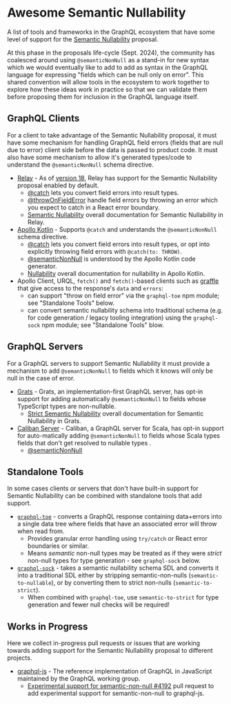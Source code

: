 # Awesome Semantic Nullability

A list of tools and frameworks in the GraphQL ecosystem that have some level of support for the [Semantic Nullability](https://github.com/graphql/graphql.github.io/blob/nullability-post/src/pages/blog/2024-08-14-exploring-true-nullability.mdx#our-latest-proposal) proposal.

At this phase in the proposals life-cycle (Sept. 2024), the community has coalesced around using `@semanticNonNull` as a stand-in for new syntax which we would eventually like to add to add as syntax in the GraphQL language for expressing "fields which can be null only on error". This shared convention will allow tools in the ecosystem to work together to explore how these ideas work in practice so that we can validate them before proposing them for inclusion in the GraphQL language itself.

## GraphQL Clients

For a client to take advantage of the Semantic Nullability proposal, it must have some mechanism for handling GraphQL field errors (fields that are null due to error) client side before the data is passed to product code. It must also have some mechanism to allow it's generated types/code to understand the `@semanticNonNull` schema directive.

- [Relay](https://relay.dev/) - As of [version 18](https://github.com/facebook/relay/releases/tag/v18.0.0), Relay has support for the Semantic Nullability proposal enabled by default.
  - [@catch](https://relay.dev/docs/next/guides/catch-directive/) lets you convert field errors into result types.
  - [@throwOnFieldError](https://relay.dev/docs/next/guides/throw-on-field-error-directive/) handle field errors by throwing an error which you expect to catch in a React error boundary.
  - [Semantic Nullability](https://relay.dev/docs/next/guides/semantic-nullability/) overall documentation for Semantic Nullability in Relay.
- [Apollo Kotlin](https://www.apollographql.com/docs/kotlin/) - Supports `@catch` and understands the `@semanticNonNull` schema directive.
  - [@catch](https://www.apollographql.com/docs/kotlin/advanced/nullability/#catch) lets you convert field errors into result types, or opt into explicitly throwing field errors with `@catch(to: THROW)`.
  - [@semanticNonNull](https://www.apollographql.com/docs/kotlin/advanced/nullability/#semanticnonnull) is understood by the Apollo Kotlin code generator.
  - [Nullability](https://www.apollographql.com/docs/kotlin/advanced/nullability/) overall documentation for nullability in Apollo Kotlin.
- Apollo Client, URQL, `fetch()` and `fetch()`-based clients such as [graffle](https://github.com/jasonkuhrt/graffle) that give access to the response's `data` and `errors`:
  - can support "throw on field error" via the `graphql-toe` npm module; see "Standalone Tools" below.
  - can convert semantic nullability schema into traditional schema (e.g. for code generation / legacy tooling integration) using the `graphql-sock` npm module; see "Standalone Tools" blow.

## GraphQL Servers

For a GraphQL servers to support Semantic Nullability it must provide a mechanism to add `@semanticNonNull` to fields which it knows will only be null in the case of error.

- [Grats](https://grats.capt.dev/) - Grats, an implementation-first GraphQL server, has opt-in support for adding automatically `@semanticNonNull` to fields whose TypeScript types are non-nullable.
  - [Strict Semantic Nullability](https://grats.capt.dev/docs/guides/strict-semantic-nullability/) overall documentation for Semantic Nullability in Grats.
- [Caliban Server](https://ghostdogpr.github.io/caliban) - Caliban, a GraphQL server for Scala, has opt-in support for auto-matically adding `@semanticNonNull` to fields whose Scala types fields that don't get resolved to nullable types .
  - [@semanticNonNull](https://ghostdogpr.github.io/caliban/docs/schema.html#semanticnonnull-support)

## Standalone Tools

In some cases clients or servers that don't have built-in support for Semantic Nullability can be combined with standalone tools that add support.

- [`graphql-toe`](https://github.com/graphile/graphql-toe) - converts a GraphQL response containing data+errors into a single data tree where fields that have an associated error will throw when read from.
  - Provides granular error handling using `try/catch` or React error boundaries or similar.
  - Means _semantic_ non-null types may be treated as if they were _strict_ non-null types for type generation - see `graphql-sock` below.
- [`graphql-sock`](https://github.com/graphile/graphql-sock) - takes a semantic nullability schema SDL and converts it into a traditional SDL either by stripping semantic-non-nulls (`semantic-to-nullable`), or by converting them to strict non-nulls (`semantic-to-strict`).
  - When combined with `graphql-toe`, use `semantic-to-strict` for type generation and fewer null checks will be required!

## Works in Progress

Here we collect in-progress pull requests or issues that are working towards adding support for the Semantic Nullability proposal to different projects.

- [graphql-js](https://github.com/graphql/graphql-js) - The reference implementation of GraphQL in JavaScript maintained by the GraphQL working group.
  - [Experimental support for semantic-non-null #4192](https://github.com/graphql/graphql-js/pull/4192) pull request to add experimental support for semantic-non-null to graphql-js.
